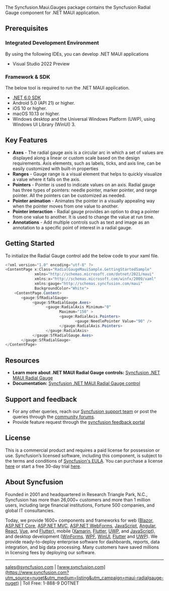 The Syncfusion.Maui.Gauges package contains the Syncfusion Radial Gauge component for .NET MAUI application. 

## Prerequisites

### Integrated Development Environment

By using the following IDEs, you can develop .NET MAUI applications

* Visual Studio 2022 Preview

### Framework & SDK

The below tool is required to run the .NET MAUI application.

  * [.NET 6.0 SDK](https://dotnet.microsoft.com/download/dotnet/6.0)
  * Android 5.0 (API 21) or higher.
  * iOS 10 or higher.
  * macOS 10.13 or higher.
  * Windows desktop and the Universal Windows Platform (UWP), using Windows UI Library (WinUI) 3.

## Key Features

* **Axes** - The radial gauge axis is a circular arc in which a set of values are displayed along a linear or custom scale based on the design requirements. Axis elements, such as labels, ticks, and axis line, can be easily customized with built-in properties
* **Ranges** - Gauge range is a visual element that helps to quickly visualize a value where it falls on the axis.
* **Pointers** - Pointer is used to indicate values on an axis. Radial gauge has three types of pointers: needle pointer, marker pointer, and range pointer. All the pointers can be customized as needed.
* **Pointer animation** - Animates the pointer in a visually appealing way when the pointer moves from one value to another.
* **Pointer interaction** - Radial gauge provides an option to drag a pointer from one value to another. It is used to change the value at run time.
* **Annotations** - Add multiple controls such as text and image as an annotation to a specific point of interest in a radial gauge.

## Getting Started

To initialize the Radial Gauge control add the below code to your xaml file.

```csharp
<?xml version="1.0" encoding="utf-8" ?>
<ContentPage x:Class="RadialGaugeMauiSample.GettingStartedSample"
             xmlns="http://schemas.microsoft.com/dotnet/2021/maui"
             xmlns:x="http://schemas.microsoft.com/winfx/2009/xaml"
             xmlns:gauge="http://schemas.syncfusion.com/maui"
             BackgroundColor="White">
	<ContentPage.Content>
       <gauge:SfRadialGauge>
            <gauge:SfRadialGauge.Axes>
                  <gauge:RadialAxis Minimum="0"
                        Maximum="150" >
                        <gauge:RadialAxis.Pointers>
                               <gauge:NeedlePointer Value="90" />
                        </gauge:RadialAxis.Pointers>
                  </gauge:RadialAxis>
            </gauge:SfRadialGauge.Axes>
       </gauge:SfRadialGauge>
</ContentPage>
```

## Resources
* **Learn more about .NET MAUI Radial Gauge controls:** [Syncfusion .NET MAUI Radial Gauge](https://www.syncfusion.com/maui-controls/maui-radial-gauge?utm_source=nuget&utm_medium=listing&utm_campaign=maui-radialgauge-nuget)
* **Documentation:** [Syncfusion .NET MAUI Radial Gauge control](https://help.syncfusion.com/maui/radialgauge/getting-started/?utm_source=nuget&utm_medium=listing&utm_campaign=maui-radialgauge-nuget)

## Support and feedback
* For any other queries, reach our [Syncfusion support team](https://www.syncfusion.com/support/directtrac/incidents/newincident?utm_source=nuget&utm_medium=listing&utm_campaign=maui-radialgauge-nuget) or post the queries through the [community forums](https://www.syncfusion.com/forums/maui?utm_source=nuget&utm_medium=listing&utm_campaign=maui-radialgauge-nuget).
* Provide feature request through the [syncfusion feedback portal](https://www.syncfusion.com/feedback/maui?utm_source=nuget&utm_medium=listing&utm_campaign=maui-radialgauge-nuget)

## License
This is a commercial product and requires a paid license for possession or use. Syncfusion’s licensed software, including this component, is subject to the terms and conditions of [Syncfusion's EULA](https://www.syncfusion.com/eula/es/?utm_source=nuget&utm_medium=listing&utm_campaign=maui-radialgauge-nuget). You can purchase a license [here]( https://www.syncfusion.com/sales/products?utm_source=nuget&utm_medium=listing&utm_campaign=maui-radialgauge-nuget) or start a free 30-day trial [here](https://www.syncfusion.com/account/manage-trials/start-trials?utm_source=nuget&utm_medium=listing&utm_campaign=maui-radialgauge-nuget).

## About Syncfusion
Founded in 2001 and headquartered in Research Triangle Park, N.C., Syncfusion has more than 26,000+ customers and more than 1 million users, including large financial institutions, Fortune 500 companies, and global IT consultancies.
 
Today, we provide 1600+ components and frameworks for web ([Blazor](https://www.syncfusion.com/blazor-components?utm_source=nuget&utm_medium=listing&utm_campaign=maui-radialgauge-nuget), [ASP.NET Core](https://www.syncfusion.com/aspnet-core-ui-controls?utm_source=nuget&utm_medium=listing&utm_campaign=maui-radialgauge-nuget), [ASP.NET MVC](https://www.syncfusion.com/aspnet-mvc-ui-controls?utm_source=nuget&utm_medium=listing&utm_campaign=maui-radialgauge-nuget), [ASP.NET WebForms](https://www.syncfusion.com/jquery/aspnet-webforms-ui-controls?utm_source=nuget&utm_medium=listing&utm_campaign=maui-radialgauge-nuget), [JavaScript](https://www.syncfusion.com/javascript-ui-controls?utm_source=nuget&utm_medium=listing&utm_campaign=maui-radialgauge-nuget), [Angular](https://www.syncfusion.com/angular-ui-components?utm_source=nuget&utm_medium=listing&utm_campaign=maui-radialgauge-nuget), [React](https://www.syncfusion.com/react-ui-components?utm_source=nuget&utm_medium=listing&utm_campaign=maui-radialgauge-nuget), [Vue](https://www.syncfusion.com/vue-ui-components?utm_source=nuget&utm_medium=listing&utm_campaign=maui-radialgauge-nuget), and [Flutter](https://www.syncfusion.com/flutter-widgets?utm_source=nuget&utm_medium=listing&utm_campaign=maui-radialgauge-nuget)), mobile ([Xamarin](https://www.syncfusion.com/xamarin-ui-controls?utm_source=nuget&utm_medium=listing&utm_campaign=maui-radialgauge-nuget), [Flutter](https://www.syncfusion.com/flutter-widgets?utm_source=nuget&utm_medium=listing&utm_campaign=maui-radialgauge-nuget), [UWP](https://www.syncfusion.com/uwp-ui-controls?utm_source=nuget&utm_medium=listing&utm_campaign=maui-radialgauge-nuget), and [JavaScript](https://www.syncfusion.com/javascript-ui-controls?utm_source=nuget&utm_medium=listing&utm_campaign=maui-radialgauge-nuget)), and desktop development ([WinForms](https://www.syncfusion.com/winforms-ui-controls?utm_source=nuget&utm_medium=listing&utm_campaign=maui-radialgauge-nuget), [WPF](https://www.syncfusion.com/wpf-ui-controls?utm_source=nuget&utm_medium=listing&utm_campaign=maui-radialgauge-nuget), [WinUI](https://www.syncfusion.com/winui-controls?utm_source=nuget&utm_medium=listing&utm_campaign=maui-radialgauge-nuget), [Flutter](https://www.syncfusion.com/flutter-widgets?utm_source=nuget&utm_medium=listing&utm_campaign=maui-radialgauge-nuget) and [UWP](https://www.syncfusion.com/uwp-ui-controls?utm_source=nuget&utm_medium=listing&utm_campaign=maui-radialgauge-nuget)). We provide ready-to-deploy enterprise software for dashboards, reports, data integration, and big data processing. Many customers have saved millions in licensing fees by deploying our software.

___

[sales@syncfusion.com](mailto:sales@syncfusion.com?Subject=Syncfusion%20Maui%20radialgauge%20-%20NuGet) | [www.syncfusion.com](https://www.syncfusion.com?utm_source=nuget&utm_medium=listing&utm_campaign=maui-radialgauge-nuget) | Toll Free: 1-888-9 DOTNET
